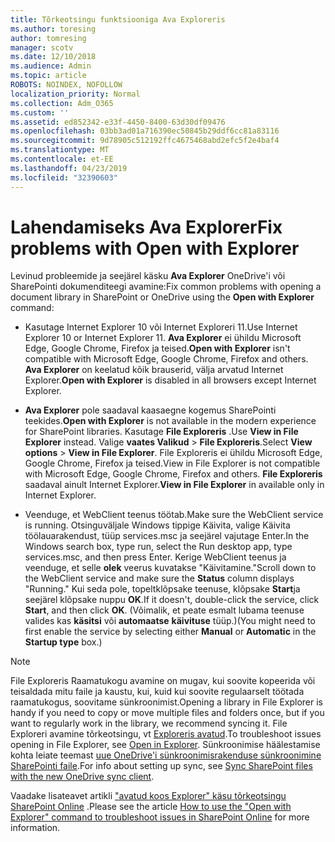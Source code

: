 ```yaml
---
title: Tõrkeotsingu funktsiooniga Ava Exploreris
ms.author: toresing
author: tomresing
manager: scotv
ms.date: 12/10/2018
ms.audience: Admin
ms.topic: article
ROBOTS: NOINDEX, NOFOLLOW
localization_priority: Normal
ms.collection: Adm_O365
ms.custom: ''
ms.assetid: ed852342-e33f-4450-8400-63d30df09476
ms.openlocfilehash: 03bb3ad01a716390ec50845b29ddf6cc81a83116
ms.sourcegitcommit: 9d78905c512192ffc4675468abd2efc5f2e4baf4
ms.translationtype: MT
ms.contentlocale: et-EE
ms.lasthandoff: 04/23/2019
ms.locfileid: "32390603"
---
```

# <a name="fix-problems-with-open-with-explorer"></a><span data-ttu-id="acd84-102">Lahendamiseks Ava Explorer</span><span class="sxs-lookup"><span data-stu-id="acd84-102">Fix problems with Open with Explorer</span></span>

<span data-ttu-id="acd84-103">Levinud probleemide ja seejärel käsku **Ava Explorer** OneDrive'i või SharePointi dokumenditeegi avamine:</span><span class="sxs-lookup"><span data-stu-id="acd84-103">Fix common problems with opening a document library in SharePoint or OneDrive using the **Open with Explorer** command:</span></span> 
  
- <span data-ttu-id="acd84-104">Kasutage Internet Explorer 10 või Internet Exploreri 11.</span><span class="sxs-lookup"><span data-stu-id="acd84-104">Use Internet Explorer 10 or Internet Explorer 11.</span></span> <span data-ttu-id="acd84-105">**Ava Explorer** ei ühildu Microsoft Edge, Google Chrome, Firefox ja teised.</span><span class="sxs-lookup"><span data-stu-id="acd84-105">**Open with Explorer** isn't compatible with Microsoft Edge, Google Chrome, Firefox and others.</span></span> <span data-ttu-id="acd84-106">**Ava Explorer** on keelatud kõik brauserid, välja arvatud Internet Explorer.</span><span class="sxs-lookup"><span data-stu-id="acd84-106">**Open with Explorer** is disabled in all browsers except Internet Explorer.</span></span> 
    
- <span data-ttu-id="acd84-107">**Ava Explorer** pole saadaval kaasaegne kogemus SharePointi teekides.</span><span class="sxs-lookup"><span data-stu-id="acd84-107">**Open with Explorer** is not available in the modern experience for SharePoint libraries.</span></span> <span data-ttu-id="acd84-108">Kasutage **File Exploreris** .</span><span class="sxs-lookup"><span data-stu-id="acd84-108">Use **View in File Explorer** instead.</span></span> <span data-ttu-id="acd84-109">Valige **vaates Valikud** \> **File Exploreris**.</span><span class="sxs-lookup"><span data-stu-id="acd84-109">Select **View options** \> **View in File Explorer**.</span></span> <span data-ttu-id="acd84-110">File Exploreris ei ühildu Microsoft Edge, Google Chrome, Firefox ja teised.</span><span class="sxs-lookup"><span data-stu-id="acd84-110">View in File Explorer is not compatible with Microsoft Edge, Google Chrome, Firefox and others.</span></span> <span data-ttu-id="acd84-111">**File Exploreris** saadaval ainult Internet Explorer.</span><span class="sxs-lookup"><span data-stu-id="acd84-111">**View in File Explorer** in available only in Internet Explorer.</span></span> 
    
- <span data-ttu-id="acd84-112">Veenduge, et WebClient teenus töötab.</span><span class="sxs-lookup"><span data-stu-id="acd84-112">Make sure the WebClient service is running.</span></span> <span data-ttu-id="acd84-113">Otsinguväljale Windows tippige Käivita, valige Käivita töölauarakendust, tüüp services.msc ja seejärel vajutage Enter.</span><span class="sxs-lookup"><span data-stu-id="acd84-113">In the Windows search box, type run, select the Run desktop app, type services.msc, and then press Enter.</span></span> <span data-ttu-id="acd84-114">Kerige WebClient teenus ja veenduge, et selle **olek** veerus kuvatakse "Käivitamine."</span><span class="sxs-lookup"><span data-stu-id="acd84-114">Scroll down to the WebClient service and make sure the **Status** column displays "Running."</span></span> <span data-ttu-id="acd84-115">Kui seda pole, topeltklõpsake teenuse, klõpsake **Start**ja seejärel klõpsake nuppu **OK**.</span><span class="sxs-lookup"><span data-stu-id="acd84-115">If it doesn't, double-click the service, click **Start**, and then click **OK**.</span></span> <span data-ttu-id="acd84-116">(Võimalik, et peate esmalt lubama teenuse valides kas **käsitsi** või **automaatse** **käivituse** tüüp.)</span><span class="sxs-lookup"><span data-stu-id="acd84-116">(You might need to first enable the service by selecting either **Manual** or **Automatic** in the **Startup type** box.)</span></span> 
    
> [!NOTE]
> <span data-ttu-id="acd84-117">File Exploreris Raamatukogu avamine on mugav, kui soovite kopeerida või teisaldada mitu faile ja kaustu, kui, kuid kui soovite regulaarselt töötada raamatukogus, soovitame sünkroonimist.</span><span class="sxs-lookup"><span data-stu-id="acd84-117">Opening a library in File Explorer is handy if you need to copy or move multiple files and folders once, but if you want to regularly work in the library, we recommend syncing it.</span></span> <span data-ttu-id="acd84-118">File Exploreri avamine tõrkeotsingu, vt [Exploreris avatud](https://go.microsoft.com/fwlink/?linkid=871665).</span><span class="sxs-lookup"><span data-stu-id="acd84-118">To troubleshoot issues opening in File Explorer, see [Open in Explorer](https://go.microsoft.com/fwlink/?linkid=871665).</span></span> <span data-ttu-id="acd84-119">Sünkroonimise häälestamise kohta leiate teemast [uue OneDrive'i sünkroonimisrakenduse sünkroonimine SharePointi faile](https://go.microsoft.com/fwlink/?linkid=871666).</span><span class="sxs-lookup"><span data-stu-id="acd84-119">For info about setting up sync, see [Sync SharePoint files with the new OneDrive sync client](https://go.microsoft.com/fwlink/?linkid=871666).</span></span>
  
<span data-ttu-id="acd84-120">Vaadake lisateavet artikli ["avatud koos Explorer" käsu tõrkeotsingu SharePoint Online](https://support.office.com/article/How-to-use-the-Open-with-Explorer-command-to-troubleshoot-issues-in-SharePoint-Online-87155331-0c92-4224-a4c1-da5c21c4ade4) .</span><span class="sxs-lookup"><span data-stu-id="acd84-120">Please see the article [How to use the "Open with Explorer" command to troubleshoot issues in SharePoint Online](https://support.office.com/article/How-to-use-the-Open-with-Explorer-command-to-troubleshoot-issues-in-SharePoint-Online-87155331-0c92-4224-a4c1-da5c21c4ade4) for more information.</span></span> 
  

